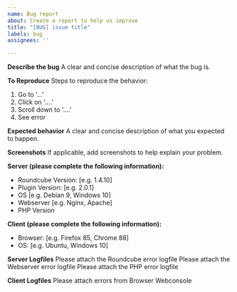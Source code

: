 ```yaml
---
name: Bug report
about: Create a report to help us improve
title: "[BUG] issue title"
labels: bug
assignees: ''

---
```


**Describe the bug**
A clear and concise description of what the bug is.

**To Reproduce**
Steps to reproduce the behavior:
1. Go to '...'
2. Click on '....'
3. Scroll down to '....'
4. See error

**Expected behavior**
A clear and concise description of what you expected to happen.

**Screenshots**
If applicable, add screenshots to help explain your problem.

**Server (please complete the following information):**
 - Roundcube Version: [e.g. 1.4.10]
 - Plugin Version: [e.g. 2.0.1]
 - OS [e.g. Debian 9, Windows 10]
 - Webserver [e.g. Nginx, Apache]
 - PHP Version

**Client (please complete the following information):**
 - Browser: [e.g. Firefox 85, Chrome 88]
 - OS: [e.g. Ubuntu, Windows 10]

**Server Logfiles**
Please attach the Roundcube error logfile
Please attach the Webserver error logfile
Please attach the PHP error logfile

**Client Logfiles**
Please attach errors from Browser Webconsole
